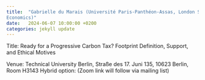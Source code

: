 ```yaml
---
title:  "Gabrielle du Marais (Université Paris-Panthéon-Assas, London School of
Economics)"
date:   2024-06-07 10:00:00 +0200
categories: jekyll update
---
```

Title: Ready for a Progressive Carbon Tax? Footprint Definition,
Support, and Ethical Motives

Venue: Technical University Berlin,
Straße des 17. Juni 135, 10623 Berlin,
Room H3143
Hybrid option:
(Zoom link will follow via mailing list)

